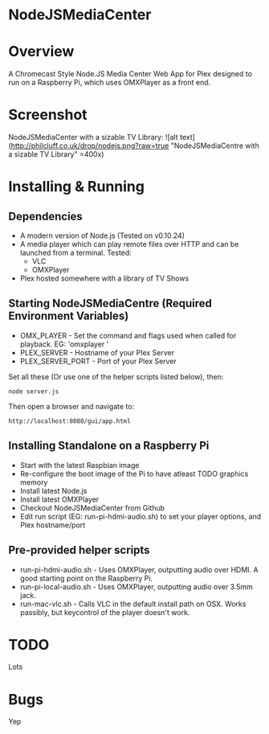 # NodeJSMediaCenter

# Overview

A Chromecast Style Node.JS Media Center Web App for Plex designed to run on a Raspberry Pi, which uses OMXPlayer as a front end.

# Screenshot

NodeJSMediaCenter with a sizable TV Library:
![alt text](http://philcluff.co.uk/drop/nodejs.png?raw=true "NodeJSMediaCentre with a sizable TV Library" =400x)

# Installing & Running

## Dependencies

* A modern version of Node.js (Tested on v0.10.24)
* A media player which can play remote files over HTTP and can be launched from a terminal. Tested:
  * VLC
  * OMXPlayer
* Plex hosted somewhere with a library of TV Shows

## Starting NodeJSMediaCentre (Required Environment Variables)
* OMX_PLAYER - Set the command and flags used when called for playback. EG: 'omxplayer '
* PLEX_SERVER - Hostname of your Plex Server
* PLEX_SERVER_PORT - Port of your Plex Server

Set all these (Or use one of the helper scripts listed below), then:

    node server.js
     
Then open a browser and navigate to:

    http://localhost:8080/gui/app.html

## Installing Standalone on a Raspberry Pi

* Start with the latest Raspbian image
* Re-configure the boot image of the Pi to have atleast TODO graphics memory
* Install latest Node.js
* Install latest OMXPlayer
* Checkout NodeJSMediaCenter from Github
* Edit run script (EG: run-pi-hdmi-audio.sh) to set your player options, and Plex hostname/port

## Pre-provided helper scripts

* run-pi-hdmi-audio.sh - Uses OMXPlayer, outputting audio over HDMI. A good starting point on the Raspberry Pi.
* run-pi-local-audio.sh - Uses OMXPlayer, outputting audio over 3.5mm jack.
* run-mac-vlc.sh - Calls VLC in the default install path on OSX. Works passibly, but keycontrol of the player doesn't work.

# TODO

Lots

# Bugs

Yep
